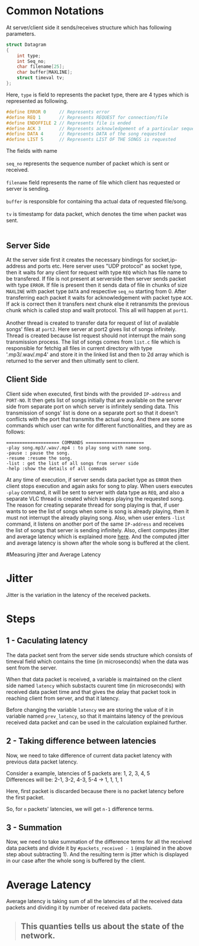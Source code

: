# Common Notations
At server/client side it sends/receives structure which has following parameters.
```C
struct Datagram
{
	int type;
	int Seq_no;
	char filename[25];
	char buffer[MAXLINE];
	struct timeval tv;
};
```
Here, `type` is field to represents the packet type, there are 4 types which is represented as following.
```C
#define ERROR 0    	// Represents error
#define REQ 1		// Represents REQUEST for connection/file
#define ENDOFFILE 2	// Represents file is ended
#define ACK 3		// Represents acknowledgement of a particular sequence packet
#define DATA 4		// Represents DATA of the song requested
#define LIST 5		// Represents LIST OF THE SONGS is requested
```
The fields with name </br></br>
`seq_no` represents the sequence number of packet which is sent or received. </br></br>
`filename` field represents the name of file which client has requested or server is sending. </br></br>
`buffer` is responsible for containing tha actual data of requested file/song. </br></br>
`tv` is timestamp for data packet, which denotes the time when packet was sent.	</br></br>

## Server Side
At the server side first it creates the necessary bindings for socket,ip-address and ports etc. Here server uses "UDP protocol" as socket type, then it waits for any client for  request with type `REQ` which has file name to be transfered. If file is not present at serverside then server sends packet with type `ERROR`. If file is present then it sends data of file in chunks of size `MAXLINE` with packet type `DATA` and respective `seq_no` starting from 0. After transferring each packet it waits for acknowledgement with packet type `ACK`. If ack is correct then it transfers next chunk else it retransmits the previous chunk which is called stop and wailt protocol. This all will happen at `port1`.
</br></br>
Another thread is created to transfer data for request of list of avalable songs' files at `port2`. Here server at port2 gives list of songs infinitely. Thread is created because list request should not interrupt the main song transmission process. The list of songs comes from `list.c` file which is responsible for fetchig all files in current directory with type '.mp3/.wav/.mp4' and store it in the linked list and then to 2d array which is returned to the server and then ultimatly sent to client.

## Client Side

Client side when executed, first binds with the provided ```IP-address``` and ```PORT-NO```. It then gets list of songs initially that are available on the server side from separate port on which server is infinitely sending data. This transmission of songs' list is done on a separate port so that it doesn't conflicts with the port that transmits the actual song. And there are some commands which user can write for different functionalities, and they are as follows:

```
==================== COMMANDS ======================
-play song.mp3/.wav/.mp4 : to play song with name song.  
-pause : pause the song. 
-resume :resume the song. 
-list : get the list of all songs from server side
-help :show the details of all commads
```

At any time of execution, if server sends data packet type as ```ERROR``` then client stops execution and again asks for song to play. When users executes ```-play``` command, it will be sent to server with data type as ```REQ```, and also a separate VLC thread is created which keeps playing the requested song. The reason for creating separate thread for song playing is that, if user wants to see the list of songs when some is song is already playing, then it must not interrupt the already playing song. Also, when user enters ```-list``` command, it listens on another port of the same ```IP-address``` and receives the list of songs that server is sending infinitely. Also, client computes jitter and average latency which is explained more [here](https://github.com/mrchocha/Audio-Streaming-in-C/blob/main/Docs/Measuring_Jitter_And_Average_Latency.md#jitter). And the computed jitter and average latency is shown after the whole song is buffered at the client. 

#Measuring jitter and Average Latency

# Jitter
Jitter is the variation in the latency of the received packets.

Steps
=====

1 - Caculating latency
----------------------

The data packet sent from the server side sends structure which consists of timeval field which contains the time (in microseconds) when the data was sent from the server.

When that data packet is received, a variable is maintained on the client side named ```latency``` which substacts cuurent time (in microseconds) with received data packet time and that gives the delay that packet took in reaching client from server, and that it latency.

Before changing the variable ```latency``` we are storing the value of it in variable named ```prev_latency```, so that it maintains latency of the previous received data packet and can be used in the calculation explained further.

2 - Taking difference between latencies
---------------------------------------

Now, we need to take difference of current data packet latency with previous data packet latency.

Consider a example, latencies of 5 packets are: 1, 2, 3, 4, 5 </br>
Differences will be: 2-1, 3-2, 4-3, 5-4 &#8594; 1, 1, 1, 1

Here, first packet is discarded because there is no packet latency before the first packet.

So, for ```n``` packets' latencies, we will get ```n-1``` difference terms.

3 - Summation
-------------

Now, we need to take summation of the difference terms for all the received data packets and divide it by ```#packets_received - 1``` (explained in the above step about subtracting 1). And the resulting term is jitter which is displayed in our case after the whole song is buffered by the client.

# Average Latency

Average latency is taking sum of all the latencies of all the received data packets and dividing it by number of received data packets.
<br>

> ## This quanties tells us about the state of the network.
